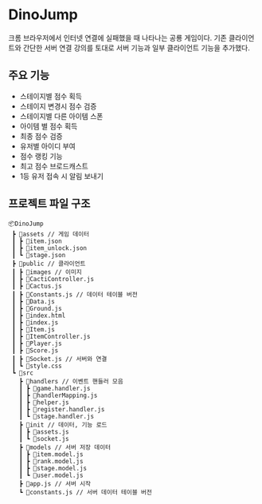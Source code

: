 # DinoJump
 
크롬 브라우저에서 인터넷 연결에 실패했을 때 나타나는 공룡 게임이다.
기존 클라이언트와 간단한 서버 연결 강의를 토대로 서버 기능과 일부 클라이언트 기능을 추가했다.

## 주요 기능

- 스테이지별 점수 획득
- 스테이지 변경시 점수 검증
- 스테이지별 다른 아이템 스폰
- 아이템 별 점수 획득
- 최종 점수 검증
- 유저별 아이디 부여
- 점수 랭킹 기능
- 최고 점수 브로드캐스트
- 1등 유저 접속 시 알림 보내기

## 프로젝트 파일 구조

```
📦DinoJump
 ┣ 📂assets // 게임 데이터
 ┃ ┣ 📜item.json
 ┃ ┣ 📜item_unlock.json
 ┃ ┗ 📜stage.json
 ┣ 📂public // 클라이언트
 ┃ ┣ 📂images // 이미지
 ┃ ┣ 📜CactiController.js
 ┃ ┣ 📜Cactus.js
 ┃ ┣ 📜Constants.js // 데이터 테이블 버전
 ┃ ┣ 📜Data.js
 ┃ ┣ 📜Ground.js
 ┃ ┣ 📜index.html
 ┃ ┣ 📜index.js
 ┃ ┣ 📜Item.js
 ┃ ┣ 📜ItemController.js
 ┃ ┣ 📜Player.js
 ┃ ┣ 📜Score.js
 ┃ ┣ 📜Socket.js // 서버와 연결
 ┃ ┗ 📜style.css
 ┗ 📂src
   ┣ 📂handlers // 이벤트 핸들러 모음
   ┃ ┣ 📜game.handler.js
   ┃ ┣ 📜handlerMapping.js
   ┃ ┣ 📜helper.js
   ┃ ┣ 📜register.handler.js
   ┃ ┗ 📜stage.handler.js
   ┣ 📂init // 데이터, 기능 로드
   ┃ ┣ 📜assets.js
   ┃ ┗ 📜socket.js
   ┣ 📂models // 서버 저장 데이터
   ┃ ┣ 📜item.model.js
   ┃ ┣ 📜rank.model.js
   ┃ ┣ 📜stage.model.js
   ┃ ┗ 📜user.model.js
   ┣ 📜app.js // 서버 시작
   ┗ 📜constants.js // 서버 데이터 테이블 버전
```
